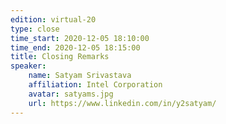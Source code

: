 ```yaml
---
edition: virtual-20
type: close
time_start: 2020-12-05 18:10:00
time_end: 2020-12-05 18:15:00
title: Closing Remarks 
speaker:
    name: Satyam Srivastava
    affiliation: Intel Corporation
    avatar: satyams.jpg
    url: https://www.linkedin.com/in/y2satyam/
---
```

  

 
